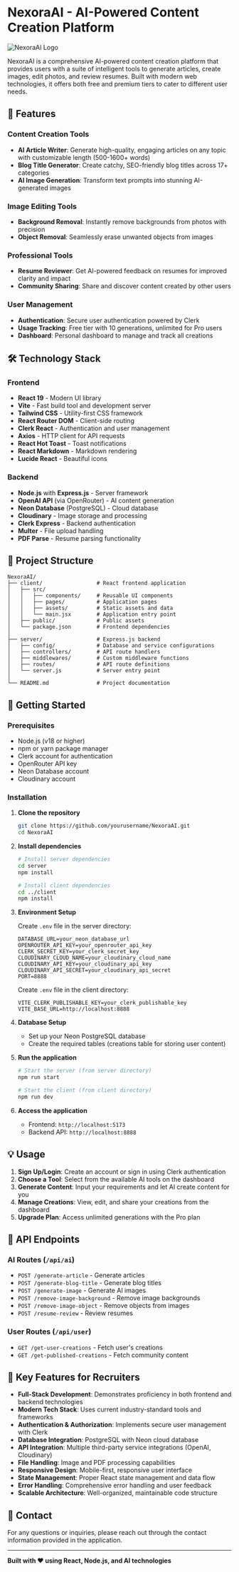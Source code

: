 # NexoraAI - AI-Powered Content Creation Platform

![NexoraAI Logo](./client/public/logo10.png)

NexoraAI is a comprehensive AI-powered content creation platform that provides users with a suite of intelligent tools to generate articles, create images, edit photos, and review resumes. Built with modern web technologies, it offers both free and premium tiers to cater to different user needs.

## 🚀 Features

### Content Creation Tools
- **AI Article Writer**: Generate high-quality, engaging articles on any topic with customizable length (500-1600+ words)
- **Blog Title Generator**: Create catchy, SEO-friendly blog titles across 17+ categories
- **AI Image Generation**: Transform text prompts into stunning AI-generated images

### Image Editing Tools
- **Background Removal**: Instantly remove backgrounds from photos with precision
- **Object Removal**: Seamlessly erase unwanted objects from images

### Professional Tools
- **Resume Reviewer**: Get AI-powered feedback on resumes for improved clarity and impact
- **Community Sharing**: Share and discover content created by other users

### User Management
- **Authentication**: Secure user authentication powered by Clerk
- **Usage Tracking**: Free tier with 10 generations, unlimited for Pro users
- **Dashboard**: Personal dashboard to manage and track all creations

## 🛠️ Technology Stack

### Frontend
- **React 19** - Modern UI library
- **Vite** - Fast build tool and development server
- **Tailwind CSS** - Utility-first CSS framework
- **React Router DOM** - Client-side routing
- **Clerk React** - Authentication and user management
- **Axios** - HTTP client for API requests
- **React Hot Toast** - Toast notifications
- **React Markdown** - Markdown rendering
- **Lucide React** - Beautiful icons

### Backend
- **Node.js** with **Express.js** - Server framework
- **OpenAI API** (via OpenRouter) - AI content generation
- **Neon Database** (PostgreSQL) - Cloud database
- **Cloudinary** - Image storage and processing
- **Clerk Express** - Backend authentication
- **Multer** - File upload handling
- **PDF Parse** - Resume parsing functionality

## 📁 Project Structure

```
NexoraAI/
├── client/                 # React frontend application
│   ├── src/
│   │   ├── components/     # Reusable UI components
│   │   ├── pages/          # Application pages
│   │   ├── assets/         # Static assets and data
│   │   └── main.jsx        # Application entry point
│   ├── public/             # Public assets
│   └── package.json        # Frontend dependencies
│
├── server/                 # Express.js backend
│   ├── config/             # Database and service configurations
│   ├── controllers/        # API route handlers
│   ├── middlewares/        # Custom middleware functions
│   ├── routes/             # API route definitions
│   └── server.js           # Server entry point
│
└── README.md               # Project documentation
```

## 🚦 Getting Started

### Prerequisites
- Node.js (v18 or higher)
- npm or yarn package manager
- Clerk account for authentication
- OpenRouter API key
- Neon Database account
- Cloudinary account

### Installation

1. **Clone the repository**
   ```bash
   git clone https://github.com/yourusername/NexoraAI.git
   cd NexoraAI
   ```

2. **Install dependencies**
   ```bash
   # Install server dependencies
   cd server
   npm install
   
   # Install client dependencies
   cd ../client
   npm install
   ```

3. **Environment Setup**
   
   Create `.env` file in the server directory:
   ```env
   DATABASE_URL=your_neon_database_url
   OPENROUTER_API_KEY=your_openrouter_api_key
   CLERK_SECRET_KEY=your_clerk_secret_key
   CLOUDINARY_CLOUD_NAME=your_cloudinary_cloud_name
   CLOUDINARY_API_KEY=your_cloudinary_api_key
   CLOUDINARY_API_SECRET=your_cloudinary_api_secret
   PORT=8888
   ```
   
   Create `.env` file in the client directory:
   ```env
   VITE_CLERK_PUBLISHABLE_KEY=your_clerk_publishable_key
   VITE_BASE_URL=http://localhost:8888
   ```

4. **Database Setup**
   - Set up your Neon PostgreSQL database
   - Create the required tables (creations table for storing user content)

5. **Run the application**
   ```bash
   # Start the server (from server directory)
   npm run start
   
   # Start the client (from client directory)
   npm run dev
   ```

6. **Access the application**
   - Frontend: `http://localhost:5173`
   - Backend API: `http://localhost:8888`

## 💡 Usage

1. **Sign Up/Login**: Create an account or sign in using Clerk authentication
2. **Choose a Tool**: Select from the available AI tools on the dashboard
3. **Generate Content**: Input your requirements and let AI create content for you
4. **Manage Creations**: View, edit, and share your creations from the dashboard
5. **Upgrade Plan**: Access unlimited generations with the Pro plan

## 🔧 API Endpoints

### AI Routes (`/api/ai`)
- `POST /generate-article` - Generate articles
- `POST /generate-blog-title` - Generate blog titles
- `POST /generate-image` - Generate AI images
- `POST /remove-image-background` - Remove image backgrounds
- `POST /remove-image-object` - Remove objects from images
- `POST /resume-review` - Review resumes

### User Routes (`/api/user`)
- `GET /get-user-creations` - Fetch user's creations
- `GET /get-published-creations` - Fetch community content

## 🎯 Key Features for Recruiters

- **Full-Stack Development**: Demonstrates proficiency in both frontend and backend technologies
- **Modern Tech Stack**: Uses current industry-standard tools and frameworks
- **Authentication & Authorization**: Implements secure user management with Clerk
- **Database Integration**: PostgreSQL with Neon cloud database
- **API Integration**: Multiple third-party service integrations (OpenAI, Cloudinary)
- **File Handling**: Image and PDF processing capabilities
- **Responsive Design**: Mobile-first, responsive user interface
- **State Management**: Proper React state management and data flow
- **Error Handling**: Comprehensive error handling and user feedback
- **Scalable Architecture**: Well-organized, maintainable code structure

## 📧 Contact

For any questions or inquiries, please reach out through the contact information provided in the application.

---

**Built with ❤️ using React, Node.js, and AI technologies**